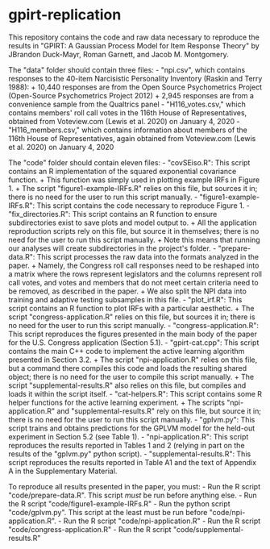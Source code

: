 # gpirt-replication

This repository contains the code and raw data necessary to reproduce the results in "GPIRT: A Gaussian Process Model for Item Response Theory" by JBrandon Duck-Mayr, Roman Garnett, and Jacob M. Montgomery.

The "data" folder should contain three files:
    - "npi.csv", which contains responses to the 40-item Narcisistic Personality Inventory (Raskin and Terry 1988):
        + 10,440 responses are from the Open Source Psychometrics Project (Open-Source Psychometrics Project 2012)
        +  2,945 responses are from a convenience sample from the Qualtrics panel
    - "H116_votes.csv," which contains members' roll call votes in the 116th House of Representatives, obtained from Voteview.com (Lewis et al. 2020) on January 4, 2020
    - "H116_members.csv," which contains information about members of the 116th House of Representatives, again obtained from Voteview.com (Lewis et al. 2020) on January 4, 2020

The "code" folder should contain eleven files:
    - "covSEiso.R": This script contains an R implementation of the squared exponential covariance function.
        + This function was simply used in plotting example IRFs in Figure 1.
        + The script "figure1-example-IRFs.R" relies on this file, but sources it in; there is no need for the user to run this script manually.
    - "figure1-example-IRFs.R": This script contains the code necessary to reproduce Figure 1.
    - "fix_directories.R": This script contains an R function to ensure subdirectories exist to save plots and model output to.
        + All the application reproduction scripts rely on this file, but source it in themselves; there is no need for the user to run this script manually.
        + Note this means that running our analyses will create subdirectories in the project's folder.
    - "prepare-data.R": This script processes the raw data into the formats analyzed in the paper.
        + Namely, the Congress roll call responses need to be reshaped into a matrix where the rows represent legislators and the columns represent roll call votes, and votes and members that do not meet certain criteria need to be removed, as described in the paper.
        + We also split the NPI data into training and adaptive testing subsamples in this file.
    - "plot_irf.R": This script contains an R function to plot IRFs with a particular aesthetic.
        + The script "congress-application.R" relies on this file, but sources it in; there is no need for the user to run this script manually.
    - "congress-application.R": This script reproduces the figures presented in the main body of the paper for the U.S. Congress application (Section 5.1).
    - "gpirt-cat.cpp": This script contains the main C++ code to implement the active learning algorithm presented in Section 3.2.
        + The script "npi-application.R" relies on this file, but a command there compiles this code and loads the resulting shared object; there is no need for the user to compile this script manually.
        + The script "supplemental-results.R" also relies on this file, but compiles and loads it within the script itself.
    - "cat-helpers.R": This script contains some R helper functions for the active learning experiment.
        + The scripts "npi-application.R" and "supplemental-results.R" rely on this file, but source it in; there is no need for the user to run this script manually.
    - "gplvm.py": This script trains and obtains predictions for the GPLVM model for the held-out experiment in Section 5.2 (see Table 1).
    - "npi-application.R": This script reproduces the results reported in Tables 1 and 2 (relying in part on the results of the "gplvm.py" python script).
    - "supplemental-results.R": This script reproduces the results reported in Table A1 and the text of Appendix A in the Supplementary Material.

To reproduce all results presented in the paper, you must:
    - Run the R script "code/prepare-data.R". This script *must* be run before anything else.
    - Run the R script "code/figure1-example-IRFs.R"
    - Run the python script "code/gplvm.py". This script at the least must be run before "code/npi-application.R".
    - Run the R script "code/npi-application.R"
    - Run the R script "code/congress-application.R"
    - Run the R script "code/supplemental-results.R"
